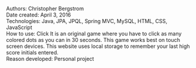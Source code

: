 Authors: Christopher Bergstrom<br>
Date created: April 3, 2016<br>
Technologies: Java, JPA, JPQL, Spring MVC, MySQL, HTML, CSS, JavaScript<br>
How to use: Click It is an original game where you have to click as many colored dots as you can in 30 seconds. This game works best on touch screen devices. This website uses local storage to remember your last high score initials entered.<br>
Reason developed: Personal project
